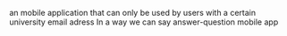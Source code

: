 an mobile application that can only be used by users with a certain university email adress
In a way we can say answer-question mobile app
